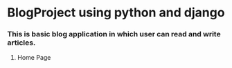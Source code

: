 # BlogProject using python and django
### This is basic blog application in which user can read and write articles.
1. Home Page
